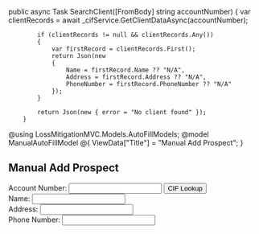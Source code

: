  public async Task<IActionResult> SearchClient([FromBody] string accountNumber)
        {
            var clientRecords = await _cifService.GetClientDataAsync(accountNumber);

            if (clientRecords != null && clientRecords.Any())
            {
                var firstRecord = clientRecords.First();
                return Json(new
                {
                    Name = firstRecord.Name ?? "N/A",
                    Address = firstRecord.Address ?? "N/A",
                    PhoneNumber = firstRecord.PhoneNumber ?? "N/A"
                });
            }

            return Json(new { error = "No client found" });
        }



@using LossMitigationMVC.Models.AutoFillModels;
@model ManualAutoFillModel
@{
    ViewData["Title"] = "Manual Add Prospect";
}

<h2 class="text-center">Manual Add Prospect</h2>

<form asp-action="ManualAdd" method="post" class="container">
    <div class="row border p-3 bg-light">
        <div class="col-md-6">
            <div class="form-group d-flex align-items-center">
                <label asp-for="AccountNo" class="mr-2">Account Number: </label>
                <input asp-for="AccountNo" class="form-control w-50" id="accountNumber" />
                <button type="button" class="btn btn-secondary ml-2" id="cifLookupButton">CIF Lookup</button>
            </div>
            <div class="form-group">
                <label for="clientName">Name:</label>
                <input type="text" class="form-control" id="clientName" readonly />
            </div>
            <div class="form-group">
                <label for="clientAddress">Address:</label>
                <input type="text" class="form-control" id="clientAddress" readonly />
            </div>
            <div class="form-group">
                <label for="clientPhoneNumber">Phone Number:</label>
                <input type="text" class="form-control" id="clientPhoneNumber" readonly />
            </div>
        </div>
    </div>
</form>

<script>
document.getElementById("cifLookupButton").addEventListener("click", function () {
    let accountNumber = document.getElementById("accountNumber").value;

    if (!accountNumber) {
        alert("Please enter an account number.");
        return;
    }

    fetch("/CIFSearch/SearchClient", {
        method: "POST",
        headers: {
            "Content-Type": "application/json"
        },
        body: JSON.stringify(accountNumber)
    })
    .then(response => response.json())
    .then(data => {
        if (data.error) {
            alert(data.error);
        } else {
            document.getElementById("clientName").value = data.Name;
            document.getElementById("clientAddress").value = data.Address;
            document.getElementById("clientPhoneNumber").value = data.PhoneNumber;
        }
    })
    .catch(error => console.error("Error:", error));
});
</script>
